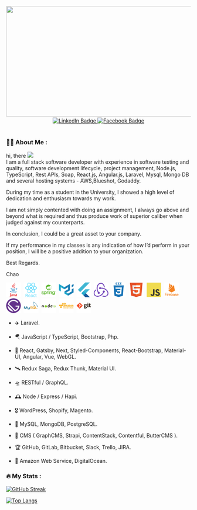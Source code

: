 <div align="center">
  <img src="https://media.giphy.com/media/dWesBcTLavkZuG35MI/giphy.gif" width="600" height="300"/>
</div>
 <div id="badges" align="center">
  <a href="https://www.linkedin.com/in/chao-wang-45197a1a4">
    <img src="https://img.shields.io/badge/LinkedIn-blue?style=for-the-badge&logo=linkedin&logoColor=white" alt="LinkedIn Badge"/>
  </a>
  
  <a href="https://www.facebook.com/profile.php?id=100053774950193">
    <img src="https://img.shields.io/badge/FaceBook-red?style=for-the-badge&logo=facebook&logoColor=white" alt="Facebook Badge"/>
  </a>  
</div>
<div id="profileview" align="center">
  <img src="https://komarev.com/ghpvc/?username=ChaoWang318915&style=flat-square&color=blue" alt=""/>
</div>

### :man_technologist: About Me :
hi, there
  <img src="https://media.giphy.com/media/hvRJCLFzcasrR4ia7z/giphy.gif" width="30px"/>  
  I am a full stack software developer with experience in software testing and quality, software development lifecycle, project management, Node.js, TypeScript, Rest APIs, Soap, React.js, Angular.js, Laravel, Mysql, Mongo DB and several hosting systems - AWS,Blueshot, Godaddy. 
  
  During my time as a student in the University, I showed a high level of dedication and enthusiasm towards my work. 
  
  I am not simply contented with doing an assignment, I always go above and beyond what is required and thus produce work of superior caliber when judged against my counterparts.
  
  In conclusion, I could be a great asset to your company. 
  
  If my performance in my classes is any indication of how I’d perform in your position, I will be a positive addition to your organization.
  
  Best Regards.
  
  Chao

<div>
  <img src="https://github.com/devicons/devicon/blob/master/icons/java/java-original-wordmark.svg" title="Java" alt="Java" width="40" height="40"/>&nbsp;
  <img src="https://github.com/devicons/devicon/blob/master/icons/react/react-original-wordmark.svg" title="React" alt="React" width="40" height="40"/>&nbsp;
  <img src="https://github.com/devicons/devicon/blob/master/icons/spring/spring-original-wordmark.svg" title="Spring" alt="Spring" width="40" height="40"/>&nbsp;
  <img src="https://github.com/devicons/devicon/blob/master/icons/materialui/materialui-original.svg" title="Material UI" alt="Material UI" width="40" height="40"/>&nbsp;
  <img src="https://github.com/devicons/devicon/blob/master/icons/flutter/flutter-original.svg" title="Flutter" alt="Flutter" width="40" height="40"/>&nbsp;
  <img src="https://github.com/devicons/devicon/blob/master/icons/redux/redux-original.svg" title="Redux" alt="Redux " width="40" height="40"/>&nbsp;
  <img src="https://github.com/devicons/devicon/blob/master/icons/css3/css3-plain-wordmark.svg"  title="CSS3" alt="CSS" width="40" height="40"/>&nbsp;
  <img src="https://github.com/devicons/devicon/blob/master/icons/html5/html5-original.svg" title="HTML5" alt="HTML" width="40" height="40"/>&nbsp;
  <img src="https://github.com/devicons/devicon/blob/master/icons/javascript/javascript-original.svg" title="JavaScript" alt="JavaScript" width="40" height="40"/>&nbsp;
  <img src="https://github.com/devicons/devicon/blob/master/icons/firebase/firebase-plain-wordmark.svg" title="Firebase" alt="Firebase" width="40" height="40"/>&nbsp;
  <img src="https://github.com/devicons/devicon/blob/master/icons/gatsby/gatsby-original.svg" title="Gatsby"  alt="Gatsby" width="40" height="40"/>&nbsp;
  <img src="https://github.com/devicons/devicon/blob/master/icons/mysql/mysql-original-wordmark.svg" title="MySQL"  alt="MySQL" width="40" height="40"/>&nbsp;
  <img src="https://github.com/devicons/devicon/blob/master/icons/nodejs/nodejs-original-wordmark.svg" title="NodeJS" alt="NodeJS" width="40" height="40"/>&nbsp;
  <img src="https://github.com/devicons/devicon/blob/master/icons/amazonwebservices/amazonwebservices-plain-wordmark.svg" title="AWS" alt="AWS" width="40" height="40"/>&nbsp;
  <img src="https://github.com/devicons/devicon/blob/master/icons/git/git-original-wordmark.svg" title="Git" **alt="Git" width="40" height="40"/>
</div>

- :airplane: Laravel.
 
- :parachute:  JavaScript / TypeScript, Bootstrap, Php.

- :helicopter: React, Gatsby, Next, Styled-Components, React-Bootstrap, Material-UI, Angular, Vue, WebGL.
 
- :artificial_satellite: Redux Saga, Redux Thunk, Material UI.
 
- :flying_saucer: RESTful / GraphQL.
 
- :mantelpiece_clock: Node / Express / Hapi.
 
- :medal_military: WordPress, Shopify, Magento.
 
- :medal_sports: MySQL, MongoDB, PostgreSQL.
 
- :2nd_place_medal: CMS ( GraphCMS, Strapi, ContentStack, Contentful, ButterCMS ).
 
- :trophy: GitHub, GitLab, Bitbucket, Slack, Trello, JIRA.
 
- :1st_place_medal: Amazon Web Service, DigitalOcean.
 

### :fire: My Stats :
[![GitHub Streak](http://github-readme-streak-stats.herokuapp.com?user=ChaoWang318915&theme=holi-theme)](https://git.io/streak-stats)

[![Top Langs](https://github-readme-stats.vercel.app/api/top-langs/?username=ChaoWang318915&layout=compact&theme=vision-friendly-dark)](https://github.com/anuraghazra/github-readme-stats)

